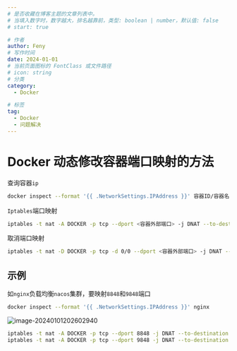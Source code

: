 ```yaml
---
# 是否收藏在博客主题的文章列表中。
# 当填入数字时，数字越大，排名越靠前，类型: boolean | number，默认值: false
# start: true

# 作者
author: Feny
# 写作时间
date: 2024-01-01
# 当前页面图标的 FontClass 或文件路径
# icon: string
# 分类
category:
  - Docker

# 标签
tag:
  - Docker
  - 问题解决
---
```


# Docker 动态修改容器端口映射的方法

查询容器`ip`

```sh
docker inspect --format '{{ .NetworkSettings.IPAddress }}' 容器ID/容器名
```

`Iptables`端口映射

```sh
iptables -t nat -A DOCKER -p tcp --dport <容器外部端口> -j DNAT --to-destination <容器ip>:<容器内部端口>
```

取消端口映射

```sh
iptables -t nat -D DOCKER -p tcp -d 0/0 --dport <容器外部端口> -j DNAT --to-destination <容器ip>:<容器内部端口>
```

## 示例

如`nginx`负载均衡`nacos`集群，要映射`8848`和`9848`端口

```sh
docker inspect --format '{{ .NetworkSettings.IPAddress }}' nginx
```

![image-20240101202602940](http://oss.feny.ink/blogs/images/202401012026973.png) 

```sh
iptables -t nat -A DOCKER -p tcp --dport 8848 -j DNAT --to-destination 172.17.0.3:8848
iptables -t nat -A DOCKER -p tcp --dport 9848 -j DNAT --to-destination 172.17.0.3:9848
```